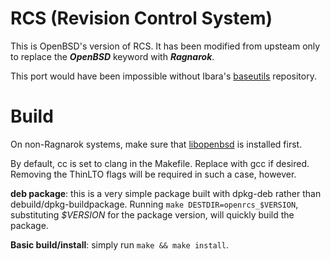# RCS (Revision Control System)

This is OpenBSD's version of RCS. It has been modified from upsteam only
to replace the **$OpenBSD$** keyword with **$Ragnarok$**.

This port would have been impossible without Ibara's [baseutils](https://github.com/ibara/baseutils)
repository.

# Build

On non-Ragnarok systems, make sure that [libopenbsd](https://github.com/RagnarokOS/libopenbsd)
is installed first.

By default, cc is set to clang in the Makefile. Replace with gcc if desired.
Removing the ThinLTO flags will be required in such a case, however.

**deb package**: this is a very simple package built with dpkg-deb rather
than debuild/dpkg-buildpackage. Running `make DESTDIR=openrcs_$VERSION`,
substituting *$VERSION* for the package version, will quickly build the
package. 

**Basic build/install**: simply run `make && make install`.
